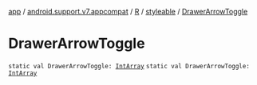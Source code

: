 [app](../../../index.md) / [android.support.v7.appcompat](../../index.md) / [R](../index.md) / [styleable](index.md) / [DrawerArrowToggle](./-drawer-arrow-toggle.md)

# DrawerArrowToggle

`static val DrawerArrowToggle: `[`IntArray`](https://kotlinlang.org/api/latest/jvm/stdlib/kotlin/-int-array/index.html)
`static val DrawerArrowToggle: `[`IntArray`](https://kotlinlang.org/api/latest/jvm/stdlib/kotlin/-int-array/index.html)